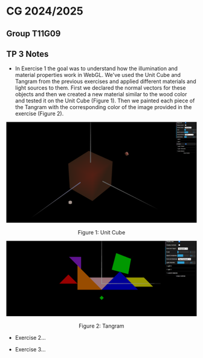# CG 2024/2025

## Group T11G09

## TP 3 Notes

- In Exercise 1 the goal was to understand how the illumination and material properties work in WebGL. We've used the Unit Cube and Tangram from the previous exercises and applied different materials and light sources to them. First we declared the normal vectors for these objects and then we created a new material similar to the wood color and tested it on the Unit Cube (Figure 1). Then we painted each piece of the Tangram with the corresponding color of the image provided in the exercise (Figure 2).

![Unit Cube](screenshots/G-t11g09-tp3-1-UnitCube.PNG)
<p align="center">Figure 1: Unit Cube</p>

![Tangram](screenshots/G-t11g09-tp3-1-Tangram.PNG)
<p align="center">Figure 2: Tangram</p>

- Exercise 2...

- Exercise 3...